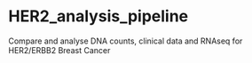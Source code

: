 # HER2_analysis_pipeline
Compare and analyse DNA counts, clinical data and RNAseq for HER2/ERBB2 Breast Cancer
